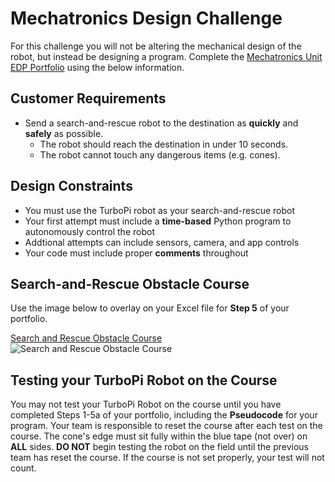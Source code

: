 # Mechatronics Design Challenge

For this challenge you will not be altering the mechanical design of the robot, but instead be designing a program.
Complete the [Mechatronics Unit EDP Portfolio](https://raw.githubusercontent.com/Culver-Academies/engineering1/main/files/Mechatronics_Unit_Project_EDP_Template_Updated_7-25-24.docx) using the below information. 



## Customer Requirements
- Send a search-and-rescue robot to the destination as **quickly** and **safely** as possible.
  - The robot should reach the destination in under 10 seconds.
  - The robot cannot touch any dangerous items (e.g. cones).
 
## Design Constraints
- You must use the TurboPi robot as your search-and-rescue robot
- Your first attempt must include a **time-based** Python program to autonomously control the robot
- Addtional attempts can include sensors, camera, and app controls
- Your code must include proper **comments** throughout

## Search-and-Rescue Obstacle Course

Use the image below to overlay on your Excel file for **Step 5** of your portfolio. 

[Search and Rescue Obstacle Course](https://raw.githubusercontent.com/Culver-Academies/engineering1/main/Robot_Course.png)
![Search and Rescue Obstacle Course](https://raw.githubusercontent.com/Culver-Academies/engineering1/main/Robot_Course.png)

## Testing your TurboPi Robot on the Course

You may not test your TurboPi Robot on the course until you have completed Steps 1-5a of your portfolio, including the **Pseudocode** for your program. Your team is responsible to reset the course after each test on the course. The cone's edge must sit fully within the blue tape (not over) on **ALL** sides. **DO NOT** begin testing the robot on the field until the previous team has reset the course. If the course is not set properly, your test will not count. 

